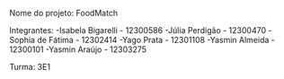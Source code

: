 Nome do projeto: FoodMatch


Integrantes:
-Isabela Bigarelli - 12300586
-Júlia Perdigão - 12300470
-Sophia de Fátima - 12302414
-Yago Prata - 12301108
-Yasmin Almeida - 12300101
-Yasmin Araújo - 12303275


Turma: 3E1


